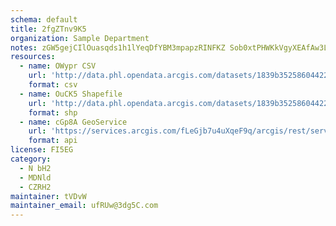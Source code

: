 ```yaml
---
schema: default
title: 2fgZTnv9K5 
organization: Sample Department 
notes: zGW5gejCIlOuasqds1h1lYeqDfYBM3mpapzRINFKZ Sob0xtPHWKkVgyXEAfAw3L58tU806GTH L9SV4Nh7yuPnZcJdJUv2oM4bQ 
resources:
  - name: OWypr CSV
    url: 'http://data.phl.opendata.arcgis.com/datasets/1839b35258604422b0b520cbb668df0d_0.csv'
    format: csv
  - name: OuCK5 Shapefile
    url: 'http://data.phl.opendata.arcgis.com/datasets/1839b35258604422b0b520cbb668df0d_0.zip'
    format: shp
  - name: cGp8A GeoService
    url: 'https://services.arcgis.com/fLeGjb7u4uXqeF9q/arcgis/rest/services/Air_Monitoring_Stations/FeatureServer/0/query'
    format: api
license: FI5EG 
category:
  - N bH2 
  - MDNld 
  - CZRH2 
maintainer: tVDvW  
maintainer_email: ufRUw@3dg5C.com
---
```

